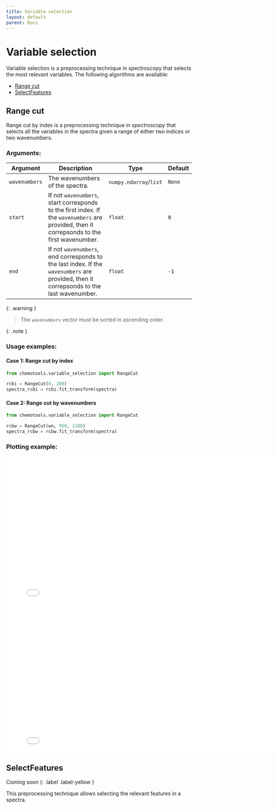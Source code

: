 ```yaml
---
title: Variable selection
layout: default
parent: Docs
---
```


# __Variable selection__
Variable selection is a preprocessing technique in spectroscopy that selects the most relevant variables. The following algorithms are available:
- [Range cut](#range-cut)
- [SelectFeatures](#range-cut-by-wavenumber)

## __Range cut__
Range cut by index is a preprocessing technique in spectroscopy that selects all the variables in the spectra given a range of either two indices or two wavenumbers.

### __Arguments__:

| Argument | Description | Type | Default |
| --- | --- | --- | --- |
| ```wavenumbers```| The wavenumbers of the spectra. |```numpy.ndarray```/```list```| ```None``` |
| ```start``` | If not ```wavenumbers```, start corresponds to the first index. If the ```wavenumbers``` are provided, then it correpsonds to the first wavenumber. | ```float``` | ```0``` |
| ```end``` | If not ```wavenumbers```, end corresponds to the last index. If the ```wavenumbers``` are provided, then it correpsonds to the last wavenumber. | ```float``` | ```-1``` |
    
{: .warning }
> The ```wavenumbers``` vector must be sorted in ascending order.

{: .note }

### __Usage examples__:

#### __Case 1: Range cut by index__

```python
from chemotools.variable_selection import RangeCut

rcbi = RangeCut(0, 200)
spectra_rcbi = rcbi.fit_transform(spectra)
```

#### __Case 2: Range cut by wavenumbers__


```python
from chemotools.variable_selection import RangeCut

rcbw = RangeCut(wn, 950, 1100)
spectra_rcbw = rcbw.fit_transform(spectra)
```

### __Plotting example__:

<iframe src="figures/range_cut_by_index.html" width="800px" height="400px" style="border: none;"></iframe>

<iframe src="figures/range_cut_by_wavenumber.html" width="800px" height="400px" style="border: none;"></iframe>

## __SelectFeatures__

Coming soon
{: .label .label-yellow }

This preprocessing technique allows selecting the relevant features in a spectra. 

